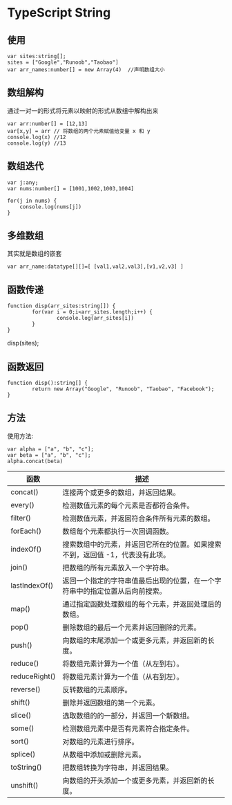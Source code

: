 # TypeScript String

## 使用
```
var sites:string[]; 
sites = ["Google","Runoob","Taobao"]
var arr_names:number[] = new Array(4)  //声明数组大小
```
## 数组解构
通过一对一的形式将元素以映射的形式从数组中解构出来
```
var arr:number[] = [12,13] 
var[x,y] = arr // 将数组的两个元素赋值给变量 x 和 y
console.log(x) //12
console.log(y) //13
```
## 数组迭代
```
var j:any; 
var nums:number[] = [1001,1002,1003,1004] 
 
for(j in nums) { 
    console.log(nums[j]) 
}
```
## 多维数组
其实就是数组的嵌套
```
var arr_name:datatype[][]=[ [val1,val2,val3],[v1,v2,v3] ]
```
## 函数传递
```
function disp(arr_sites:string[]) {
        for(var i = 0;i<arr_sites.length;i++) { 
                console.log(arr_sites[i]) 
        }  
}  
```
disp(sites);
## 函数返回
```
function disp():string[] { 
        return new Array("Google", "Runoob", "Taobao", "Facebook");
} 
```
## 方法
使用方法:
```
var alpha = ["a", "b", "c"]; 
var beta = ["a", "b", "c"]; 
alpha.concat(beta)
```
函数|描述
--|--
concat()|连接两个或更多的数组，并返回结果。
every()|检测数值元素的每个元素是否都符合条件。
filter()|检测数值元素，并返回符合条件所有元素的数组。
forEach()|数组每个元素都执行一次回调函数。
indexOf()|搜索数组中的元素，并返回它所在的位置。如果搜索不到，返回值 -1，代表没有此项。
join()|把数组的所有元素放入一个字符串。
lastIndexOf()|返回一个指定的字符串值最后出现的位置，在一个字符串中的指定位置从后向前搜索。
map()|通过指定函数处理数组的每个元素，并返回处理后的数组。
pop()|删除数组的最后一个元素并返回删除的元素。
push()|向数组的末尾添加一个或更多元素，并返回新的长度。
reduce()|将数组元素计算为一个值（从左到右）。
reduceRight()|将数组元素计算为一个值（从右到左）。
reverse()|反转数组的元素顺序。
shift()|删除并返回数组的第一个元素。
slice()|选取数组的的一部分，并返回一个新数组。
some()|检测数组元素中是否有元素符合指定条件。
sort()|对数组的元素进行排序。
splice()|从数组中添加或删除元素。
toString()|把数组转换为字符串，并返回结果。
unshift()|向数组的开头添加一个或更多元素，并返回新的长度。